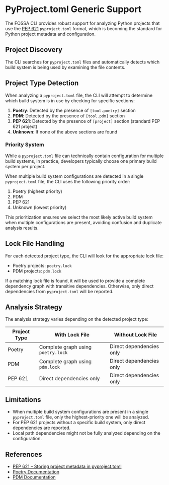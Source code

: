 # PyProject.toml Generic Support

The FOSSA CLI provides robust support for analyzing Python projects that use the [PEP 621](https://peps.python.org/pep-0621/) `pyproject.toml` format, which is becoming the standard for Python project metadata and configuration.

## Project Discovery

The CLI searches for `pyproject.toml` files and automatically detects which build system is being used by examining the file contents.

## Project Type Detection

When analyzing a `pyproject.toml` file, the CLI will attempt to determine which build system is in use by checking for specific sections:

1. **Poetry**: Detected by the presence of `[tool.poetry]` section
2. **PDM**: Detected by the presence of `[tool.pdm]` section
3. **PEP 621**: Detected by the presence of `[project]` section (standard PEP 621 project)
4. **Unknown**: If none of the above sections are found

### Priority System

While a `pyproject.toml` file can technically contain configuration for multiple build systems, in practice, developers typically choose one primary build system per project. 

When multiple build system configurations are detected in a single `pyproject.toml` file, the CLI uses the following priority order:

1. Poetry (highest priority)
2. PDM
3. PEP 621
4. Unknown (lowest priority)

This prioritization ensures we select the most likely active build system when multiple configurations are present, avoiding confusion and duplicate analysis results. 

## Lock File Handling

For each detected project type, the CLI will look for the appropriate lock file:

- Poetry projects: `poetry.lock`
- PDM projects: `pdm.lock`

If a matching lock file is found, it will be used to provide a complete dependency graph with transitive dependencies. Otherwise, only direct dependencies from `pyproject.toml` will be reported.

## Analysis Strategy

The analysis strategy varies depending on the detected project type:

| Project Type | With Lock File | Without Lock File |
|--------------|----------------|-------------------|
| Poetry       | Complete graph using `poetry.lock` | Direct dependencies only |
| PDM          | Complete graph using `pdm.lock`    | Direct dependencies only |
| PEP 621      | Direct dependencies only           | Direct dependencies only |

## Limitations

- When multiple build system configurations are present in a single `pyproject.toml` file, only the highest-priority one will be analyzed.
- For PEP 621 projects without a specific build system, only direct dependencies are reported.
- Local path dependencies might not be fully analyzed depending on the configuration.

## References

- [PEP 621 – Storing project metadata in pyproject.toml](https://peps.python.org/pep-0621/)
- [Poetry Documentation](https://python-poetry.org/docs/pyproject/)
- [PDM Documentation](https://pdm.fming.dev/latest/usage/pyproject/)